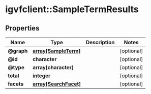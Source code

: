 # igvfclient::SampleTermResults


## Properties
Name | Type | Description | Notes
------------ | ------------- | ------------- | -------------
**@graph** | [**array[SampleTerm]**](SampleTerm.md) |  | [optional] 
**@id** | **character** |  | [optional] 
**@type** | **array[character]** |  | [optional] 
**total** | **integer** |  | [optional] 
**facets** | [**array[SearchFacet]**](SearchFacet.md) |  | [optional] 


